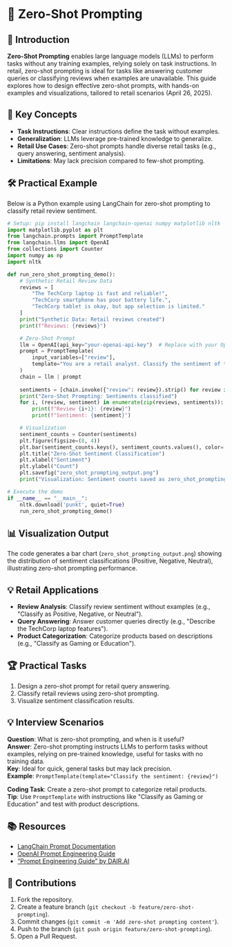 # 🚀 Zero-Shot Prompting

## 📖 Introduction

**Zero-Shot Prompting** enables large language models (LLMs) to perform tasks without any training examples, relying solely on task instructions. In retail, zero-shot prompting is ideal for tasks like answering customer queries or classifying reviews when examples are unavailable. This guide explores how to design effective zero-shot prompts, with hands-on examples and visualizations, tailored to retail scenarios (April 26, 2025).

## 🌟 Key Concepts

- **Task Instructions**: Clear instructions define the task without examples.
- **Generalization**: LLMs leverage pre-trained knowledge to generalize.
- **Retail Use Cases**: Zero-shot prompts handle diverse retail tasks (e.g., query answering, sentiment analysis).
- **Limitations**: May lack precision compared to few-shot prompting.

## 🛠️ Practical Example

Below is a Python example using LangChain for zero-shot prompting to classify retail review sentiment.

```python
# Setup: pip install langchain langchain-openai numpy matplotlib nltk
import matplotlib.pyplot as plt
from langchain.prompts import PromptTemplate
from langchain.llms import OpenAI
from collections import Counter
import numpy as np
import nltk

def run_zero_shot_prompting_demo():
    # Synthetic Retail Review Data
    reviews = [
        "The TechCorp laptop is fast and reliable!",
        "TechCorp smartphone has poor battery life.",
        "TechCorp tablet is okay, but app selection is limited."
    ]
    print("Synthetic Data: Retail reviews created")
    print(f"Reviews: {reviews}")

    # Zero-Shot Prompt
    llm = OpenAI(api_key="your-openai-api-key")  # Replace with your OpenAI API key
    prompt = PromptTemplate(
        input_variables=["review"],
        template="You are a retail analyst. Classify the sentiment of this review as Positive, Negative, or Neutral: {review}"
    )
    chain = llm | prompt
    
    sentiments = [chain.invoke({"review": review}).strip() for review in reviews]
    print("Zero-Shot Prompting: Sentiments classified")
    for i, (review, sentiment) in enumerate(zip(reviews, sentiments)):
        print(f"Review {i+1}: {review}")
        print(f"Sentiment: {sentiment}")

    # Visualization
    sentiment_counts = Counter(sentiments)
    plt.figure(figsize=(8, 4))
    plt.bar(sentiment_counts.keys(), sentiment_counts.values(), color='purple')
    plt.title("Zero-Shot Sentiment Classification")
    plt.xlabel("Sentiment")
    plt.ylabel("Count")
    plt.savefig("zero_shot_prompting_output.png")
    print("Visualization: Sentiment counts saved as zero_shot_prompting_output.png")

# Execute the demo
if __name__ == "__main__":
    nltk.download('punkt', quiet=True)
    run_zero_shot_prompting_demo()
```

## 📊 Visualization Output

The code generates a bar chart (`zero_shot_prompting_output.png`) showing the distribution of sentiment classifications (Positive, Negative, Neutral), illustrating zero-shot prompting performance.

## 💡 Retail Applications

- **Review Analysis**: Classify review sentiment without examples (e.g., "Classify as Positive, Negative, or Neutral").
- **Query Answering**: Answer customer queries directly (e.g., "Describe the TechCorp laptop features").
- **Product Categorization**: Categorize products based on descriptions (e.g., "Classify as Gaming or Education").

## 🏆 Practical Tasks

1. Design a zero-shot prompt for retail query answering.
2. Classify retail reviews using zero-shot prompting.
3. Visualize sentiment classification results.

## 💡 Interview Scenarios

**Question**: What is zero-shot prompting, and when is it useful?  
**Answer**: Zero-shot prompting instructs LLMs to perform tasks without examples, relying on pre-trained knowledge, useful for tasks with no training data.  
**Key**: Ideal for quick, general tasks but may lack precision.  
**Example**: `PromptTemplate(template="Classify the sentiment: {review}")`

**Coding Task**: Create a zero-shot prompt to categorize retail products.  
**Tip**: Use `PromptTemplate` with instructions like "Classify as Gaming or Education" and test with product descriptions.

## 📚 Resources

- [LangChain Prompt Documentation](https://python.langchain.com/docs/modules/prompts/)
- [OpenAI Prompt Engineering Guide](https://platform.openai.com/docs/guides/prompt-engineering)
- [“Prompt Engineering Guide” by DAIR.AI](https://www.promptingguide.ai/techniques/zeroshot)

## 🤝 Contributions

1. Fork the repository.
2. Create a feature branch (`git checkout -b feature/zero-shot-prompting`).
3. Commit changes (`git commit -m 'Add zero-shot prompting content'`).
4. Push to the branch (`git push origin feature/zero-shot-prompting`).
5. Open a Pull Request.